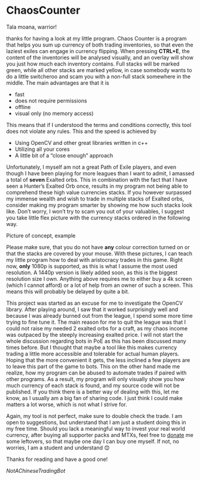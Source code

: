 # ChaosCounter

Tala moana, warrior!

thanks for having a look at my little program. Chaos Counter is a program that helps you sum up currency of both trading inventories, so that even the laziest exiles can engage in currency flipping. When pressing **CTRL+E**, the content of the inventories will be analysed visually, and an overlay will show you just how much each inventory contains. Full stacks will be marked green, while all other stacks are marked yellow, in case somebody wants to do a little switcheroo and scam you with a non-full stack somewhere in the middle. The main advantages are that it is

* fast
* does not require permissions
* offline
* visual only (no memory access)

This means that if I understood the terms and conditions correctly, this tool does not violate any rules. This and the speed is achieved by 

* Using OpenCV and other great libraries written in c++
* Utilizing all your cores
* A little bit of a “close enough” approach

Unfortunately, I myself am not a great Path of Exile players, and even though I have been playing for more leagues than I want to admit, I amassed a total of **seven** Exalted orbs. This in combination with the fact that I have seen a Hunter’s Exalted Orb once, results in my program not being able to comprehend these high value currencies stacks. If you however surpassed my immense wealth and wish to trade in multiple stacks of Exalted orbs, consider making my program smarter by showing me how such stacks look like. Don’t worry, I won’t try to scam you out of your valuables, I suggest you take little flex picture with the currency stacks ordered in the following way.

Picture of concept, example

Please make sure, that you do not have **any** colour correction turned on or that the stacks are covered by your mouse. With these pictures, I can teach my little program how to deal with aristocracy trades in this game. 
Right now, **only** 1080p is supported, as this is what I assume the most used resolution. A 1440p version is likely added soon, as this is the biggest resolution size I own. Anything above requires me to either buy a 4k screen (which I cannot afford) or a lot of help from an owner of such a screen. This means this will probably be delayed by quite a bit.

This project was started as an excuse for me to investigate the OpenCV library. After playing around, I saw that it worked surprisingly well and because I was already burned out from the league, I spend some more time trying to fine tune it. The main reason for me to quit the league was that I could not raise my needed 2 exalted orbs for a craft, as my chaos income was outpaced by the steeply increasing exalted price. I will not start the whole discussion regarding bots in PoE as this has been discussed many times before. But I thought that maybe a tool like this makes currency trading a little more accessible and tolerable for actual human players. Hoping that the more convenient it gets, the less inclined a few players are to leave this part of the game to bots. This on the other hand made me realize, how my program can be abused to automate trades if paired with other programs. 
As a result, my program will only visually show you how much currency of each stack is found, and my source code will not be published. If you think there is a better way of dealing with this, let me know, as I usually am a big fan of sharing code. I just think I could make matters a lot worse, which is not what I strive for.   

Again, my tool is not perfect, make sure to double check the trade. I am open to suggestions, but understand that I am just a student doing this in my free time. 
Should you lack a meaningful way to invest your real world currency, after buying all supporter packs and MTXs, feel free to [donate](https://www.paypal.com/cgi-bin/webscr?cmd=_s-xclick&hosted_button_id=YUXL8CBVZJ94C&source=url) me some leftovers, so that maybe one day I can buy one myself. If not, no worries, I am a student and understand 😊

Thanks for reading and have a good one!

*NotAChineseTradingBot*





